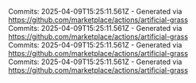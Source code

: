 Commits: 2025-04-09T15:25:11.561Z - Generated via https://github.com/marketplace/actions/artificial-grass
<br>
Commits: 2025-04-09T15:25:11.561Z - Generated via https://github.com/marketplace/actions/artificial-grass
<br>
Commits: 2025-04-09T15:25:11.561Z - Generated via https://github.com/marketplace/actions/artificial-grass
<br>
Commits: 2025-04-09T15:25:11.561Z - Generated via https://github.com/marketplace/actions/artificial-grass
<br>
